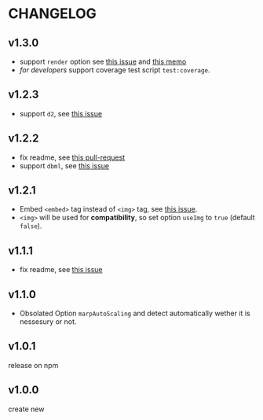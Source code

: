 # CHANGELOG

## v1.3.0

* support `render` option see [this issue](https://github.com/kazumatu981/markdown-it-kroki/issues/4) and [this memo](memo/howToWriteRender.md)
* *for developers* support coverage test script `test:coverage`.

## v1.2.3

* support `d2`, see [this issue](https://github.com/kazumatu981/markdown-it-kroki/issues/8)

## v1.2.2

* fix readme, see [this pull-request](https://github.com/kazumatu981/markdown-it-kroki/pull/6)
* support `dbml`, see [this issue](https://github.com/kazumatu981/markdown-it-kroki/issues/5)

## v1.2.1

* Embed `<embed>` tag instead of `<img>` tag, see [this issue](https://github.com/kazumatu981/markdown-it-kroki/issues/2).
* `<img>` will be used for **compatibility**, so set option `useImg` to `true` (default `false`).

## v1.1.1

* fix readme, see [this issue](https://github.com/kazumatu981/markdown-it-kroki/issues/1)

## v1.1.0

* Obsolated Option `marpAutoScaling` and detect automatically wether it is nessesury or not.

## v1.0.1

release on npm

## v1.0.0

create new

